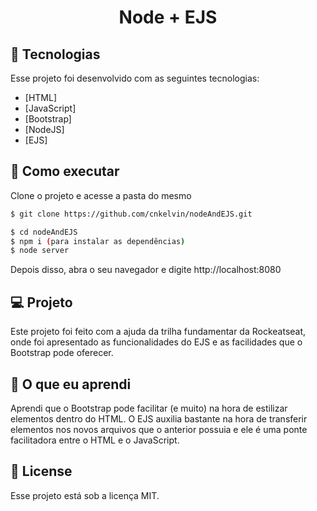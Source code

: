 <p align='center'> 
	<h1 align='center'>Node + EJS</h1>
</p>

## 🧪 Tecnologias

Esse projeto foi desenvolvido com as seguintes tecnologias:

- [HTML]
- [JavaScript]
- [Bootstrap]
- [NodeJS]
- [EJS]

## 🚀 Como executar

Clone o projeto e acesse a pasta do mesmo

```bash
$ git clone https://github.com/cnkelvin/nodeAndEJS.git

$ cd nodeAndEJS
$ npm i (para instalar as dependências)
$ node server

```
Depois disso, abra o seu navegador e digite http://localhost:8080

## 💻 Projeto

Este projeto foi feito com a ajuda da trilha fundamentar da Rockeatseat, onde foi apresentado as funcionalidades do EJS e as facilidades que o Bootstrap pode oferecer.

## 📖 O que eu aprendi

Aprendi que o Bootstrap pode facilitar (e muito) na hora de estilizar elementos dentro do HTML. O EJS auxilia bastante na hora de transferir elementos nos novos arquivos que o anterior possuia e ele é uma ponte facilitadora entre o HTML e o JavaScript.

## 📝 License

Esse projeto está sob a licença MIT.